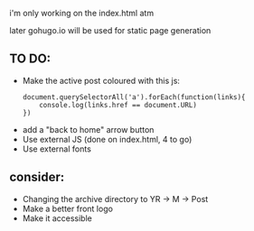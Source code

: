 i'm only working on the index.html atm

later gohugo.io will be used for static page generation

## TO DO: 

- Make the active post coloured with this js:
    ```
    document.querySelectorAll('a').forEach(function(links){
        console.log(links.href == document.URL)
    })
    ```
- add a "back to home" arrow button
- Use external JS (done on index.html, 4 to go)
- Use external fonts

## consider:

- Changing the archive directory to YR -> M -> Post
- Make a better front logo
- Make it accessible
